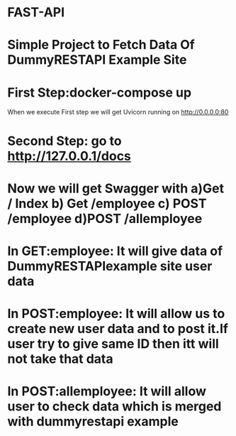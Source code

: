 # FAST-API
# Simple Project to Fetch Data Of DummyRESTAPI Example Site


# First Step:docker-compose up
When we execute First step we will get  Uvicorn running on http://0.0.0.0:80 
# Second Step: go to http://127.0.0.1/docs


# Now we will get Swagger with a)Get / Index b) Get /employee c) POST /employee d)POST /allemployee
# In GET:employee: It will give data of DummyRESTAPIexample site user data
# In POST:employee: It will allow us to create new user data and to post it.If user try to give same ID then itt will not take that data


# In POST:allemployee: It will allow user to check data which is merged with dummyrestapi example




